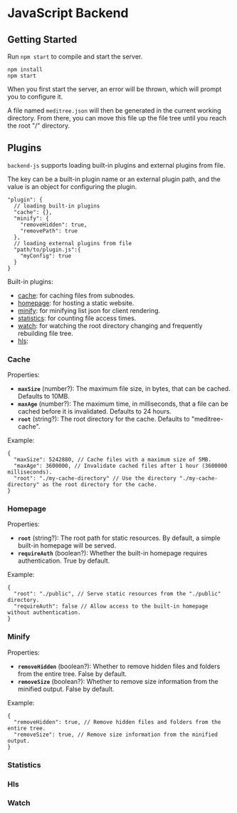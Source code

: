 # JavaScript Backend

## Getting Started

Run `npm start` to compile and start the server.

```shell
npm install
npm start
```

When you first start the server, an error will be thrown,
which will prompt you to configure it.

A file named `meditree.json` will then be generated in the current working directory.
From there, you can move this file up the file tree until you reach the root "/" directory.

## Plugins

`backend-js` supports loading built-in plugins and external plugins from file.

The key can be a built-in plugin name or an external plugin path,
and the value is an object for configuring the plugin.

```json5
"plugin": {
  // loading built-in plugins
  "cache": {},
  "minify": {
    "removeHidden": true,
    "removePath": true
  },
  // loading external plugins from file
  "path/to/plugin.js":{
    "myConfig": true
  }
}
```

Built-in plugins:

- [cache](#cache): for caching files from subnodes.
- [homepage](#homepage): for hosting a static website.
- [minify](#minify): for minifying list json for client rendering.
- [statistics](#statistics): for counting file access times.
- [watch](#watch): for watching the root directory changing and frequently rebuilding file tree.
- [hls](#hls):

### Cache

Properties:

- **`maxSize`** (number?): The maximum file size, in bytes, that can be cached. Defaults to 10MB.
- **`maxAge`** (number?): The maximum time, in milliseconds, that a file can be cached before it is invalidated. Defaults to 24 hours.
- **`root`** (string?): The root directory for the cache. Defaults to "meditree-cache".

Example:

```json5
{
  "maxSize": 5242880, // Cache files with a maximum size of 5MB.
  "maxAge": 3600000, // Invalidate cached files after 1 hour (3600000 milliseconds).
  "root": "./my-cache-directory" // Use the directory "./my-cache-directory" as the root directory for the cache.
}
```

### Homepage

Properties:

- **`root`** (string?): The root path for static resources. By default, a simple built-in homepage will be served.
- **`requireAuth`** (boolean?): Whether the built-in homepage requires authentication. True by default.

Example:

```json5
{
  "root": "./public", // Serve static resources from the "./public" directory.
  "requireAuth": false // Allow access to the built-in homepage without authentication.
}
```

### Minify

Properties:

- **`removeHidden`** (boolean?): Whether to remove hidden files and folders from the entire tree. False by default.
- **`removeSize`** (boolean?): Whether to remove size information from the minified output. False by default.

Example:

```json5
{
  "removeHidden": true, // Remove hidden files and folders from the entire tree.
  "removeSize": true, // Remove size information from the minified output.
}
```

### Statistics

### Hls

### Watch
